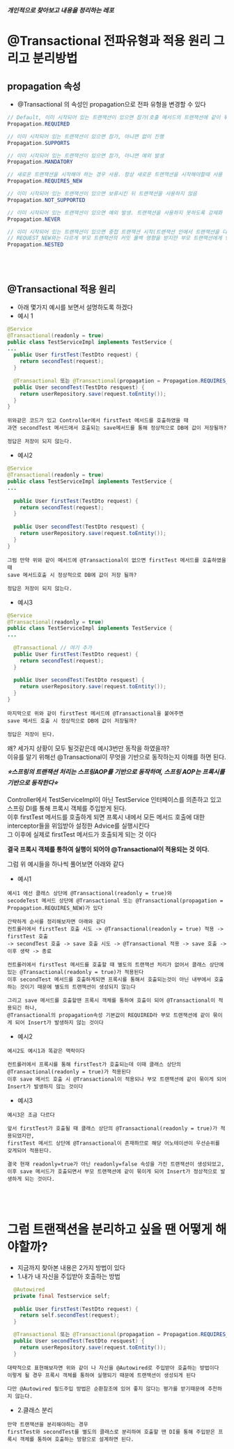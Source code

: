 ***개인적으로 찾아보고 내용을 정리하는 레포***


# @Transactional 전파유형과 적용 원리 그리고 분리방법  
  
  
## propagation 속성
- @Transactional 의 속성인 propagation으로 전파 유형을 변경할 수 있다
```java
// Default, 이미 시작되어 있는 트랜잭션이 있으면 참가(호출 메서드의 트렌잭션에 같이 묶인다), 아니면 새로 생성
Propagation.REQUIRED 

// 이미 시작되어 있는 트랜잭션이 있으면 참가, 아니면 없이 진행
Propagation.SUPPORTS

// 이미 시작되어 있는 트랜잭션이 있으면 참가, 아니면 예외 발생
Propagation.MANDATORY 

// 새로운 트랜잭션을 시작해야 하는 경우 사용. 항상 새로운 트랜잭션을 시작해야할때 사용
Propagation.REQUIRES_NEW 

// 이미 시작되어 있는 트랜잭션이 있으면 보류시킨 뒤 트랜잭션을 사용하지 않음
Propagation.NOT_SUPPORTED 

// 이미 시작되어 있는 트랜잭션이 있으면 예외 발생. 트랜잭션을 사용하지 못하도록 강제화
Propagation.NEVER 

// 이미 시작되어 있는 트랜잭션이 있으면 중첩 트랜잭션 시작(트랜잭션 안에서 트랜잭션을 다시 만듬). 
// REQUEST_NEW와는 다르게 부모 트랜잭션의 커밋 롤백 영향을 받지만 부모 트랜잭션에게 영향을 주진 않는다
Propagation.NESTED 
```  
<br>  
<br>  

## @Transactional 적용 원리 
- 아래 몇가지 예시를 보면서 설명하도록 하겠다
- 예시 1
```java
@Service
@Transactional(readonly = true)
public class TestServiceImpl implements TestService {
...
  public User firstTest(TestDto request) {
    return secondTest(request);
  }
  
  @Transactional 또는 @Transactional(propagation = Propagation.REQUIRES_NEW)
  public User secondTest(TestDto resquest) {
    return userRepository.save(request.toEntity());
  }
}
```
```
위와같은 코드가 있고 Controller에서 firstTest 메서드를 호출하였을 때
과연 secondTest 메서드에서 호출되는 save메서드를 통해 정상적으로 DB에 값이 저장될까?

정답은 저장이 되지 않는다.
```
- 예시2
```java
@Service
@Transactional(readonly = true)
public class TestServiceImpl implements TestService {
...
  
  public User firstTest(TestDto request) {
    return secondTest(request);
  }
  
  public User secondTest(TestDto resquest) {
    return userRepository.save(request.toEntity());
  }
}
```
```
그럼 만약 위와 같이 메서드에 @Transactional이 없으면 firstTest 메서드를 호출하였을 때
save 메서드호출 시 정상적으로 DB에 값이 저장 될까?

정답은 저장이 되지 않는다.
```
- 예시3
```java
@Service
@Transactional(readonly = true)
public class TestServiceImpl implements TestService {
...
  
  @Transactional // 여기 추가
  public User firstTest(TestDto request) {
    return secondTest(request);
  }
  
  public User secondTest(TestDto resquest) {
    return userRepository.save(request.toEntity());
  }
}
```
```
마지막으로 위와 같이 firstTest 메서드에 @Transactional을 붙여주면
save 메서드 호출 시 정상적으로 DB에 값이 저장될까?

정답은 저장이 된다.
```

왜? 세가지 상황이 모두 될것같은데 예시3번만 동작을 하였을까?  
이유를 알기 위해선 @Transactional이 무엇을 기반으로 동작하는지 이해를 하면 된다.

***⭐스프링의 트랜잭션 처리는 스프링AOP를 기반으로 동작하며, 스프링 AOP는 프록시를 기반으로 동작한다⭐***

Controller에서 TestServiceImpl이 아닌 TestService 인터페이스를 의존하고 있고 스프링 DI를 통해 프록시 객체를 주입받게 된다.  
이후 firstTest 메서드를 호출하게 되면 프록시 내에서 모든 메서드 호출에 대한 interceptor들을 위임받아 설정한 Advice를 실행시킨다  
그 이후에 실제로 firstTest 메서드가 호출되게 되는 것 이다

**결국 프록시 객체를 통하여 실행이 되어야 @Transactional이 적용되는 것 이다.**

그럼 위 예시들을 하나씩 풀어보면 아래와 같다
- 예시1
```
예시1 에선 클래스 상단에 @Transactional(readonly = true)와 
secodeTest 메서드 상단에 @Transactional 또는 @Transactional(propagation = Propagation.REQUIRES_NEW)가 있다

간략하게 순서를 정리해보자면 아래와 같다
컨트롤러에서 firstTest 호출 시도 -> @Transactional(readonly = true) 적용 -> firstTest 호출
-> secondTest 호출 -> save 호출 시도 -> @Transactional 적용 -> save 호출 -> 이후 생략 -> 종료

컨트롤러에서 firstTest 메서드를 호출할 때 별도의 트랜잭션 처리가 없어서 클래스 상단에 있는 @Transactional(readonly = true)가 적용된다
이후 secondTest 메서드를 호출하게되면 프록시를 통해서 호출되는것이 아닌 내부에서 호출하는 것이기 때문에 별도의 트랜잭션이 생성되지 않는다

그리고 save 메서드를 호출할땐 프록시 객체를 통하여 호출이 되어 @Transactional이 적용되긴 하나,
@Transactional의 propagation속성 기본값이 REQUIRED라 부모 트랜잭션에 같이 묶이게 되어 Insert가 발생하지 않는 것이다
```
- 예시2
```
예시2도 예시1과 똑같은 맥락이다

컨트롤러에서 프록시를 통해 firstTest가 호출되는데 이때 클래스 상단의 @Transactional(readonly = true)가 적용된다
이후 save 메서드 호출 시 @Transactional이 적용되나 부모 트랜잭션에 같이 묶이게 되어 Insert가 발생하지 않는 것이다
```
- 예시3
```
예시3은 조금 다르다

앞서 firstTest가 호출될 때 클래스 상단의 @Transactional(readonly = true)가 적용되었지만,
firstTest 메서드 상단에 @Transactional이 존재하므로 해당 어노테이션이 우선순위를 갖게되어 적용된다.

결국 현재 readonly=true가 아닌 readonly=false 속성을 가진 트랜잭션이 생성되었고,
이후 save 메서드가 호출되면서 부모 트랜잭션에 같이 묶이게 되어 Insert가 정상적으로 발생하게 되는 것이다.
```  
<br>  
<br>  

# 그럼 트랜잭션을 분리하고 싶을 땐 어떻게 해야할까?
- 지금까지 찾아본 내용은 2가지 방법이 있다
- 1.내가 내 자신을 주입받아 호출하는 방법
```java
  @Autowired
  private final Testservice self;
  
  public User firstTest(TestDto request) {
    return self.secondTest(request);
  }

  @Transactional 또는 @Transactional(propagation = Propagation.REQUIRES_NEW)
  public User secondTest(TestDto resquest) {
    return userRepository.save(request.toEntity());
  }
```
```
대략적으로 표현해보자면 위와 같이 나 자신을 @Autowired로 주입받아 호출하는 방법이다
이렇게 될 경우 프록시 객체를 통하여 실행되기 때문에 트랜잭션이 생성되게 된다

다만 @Autowired 필드주입 방법은 순환참조에 있어 좋지 않다는 평가를 받기때문에 추천하지 않는다.
```
- 2.클래스 분리
```
만약 트랜잭션을 분리해야하는 경우
firstTest와 secondTest를 별도의 클래스로 분리하여 호출할 땐 DI를 통해 주입받은 프록시 객체를 통하여 호출하는 방향으로 설계하면 된다.
```

